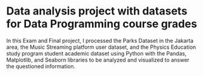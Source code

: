 # Data analysis project with datasets for Data Programming course grades
In this Exam and Final project, I processed the Parks Dataset in the Jakarta area, the Music Streaming platform user dataset, and the Physics Education study program student academic dataset using Python with the Pandas, Matplotlib, and Seaborn libraries to be analyzed and visualized to answer the questioned information.
